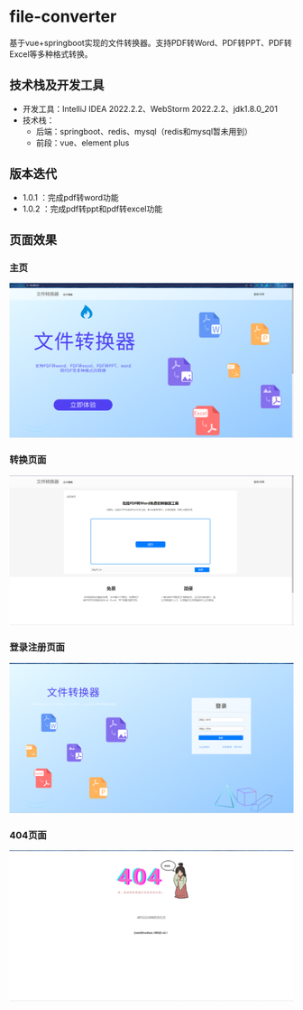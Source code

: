 # file-converter
基于vue+springboot实现的文件转换器。支持PDF转Word、PDF转PPT、PDF转Excel等多种格式转换。

## 技术栈及开发工具
- 开发工具：IntelliJ IDEA 2022.2.2、WebStorm 2022.2.2、jdk1.8.0_201
- 技术栈：
  - 后端：springboot、redis、mysql（redis和mysql暂未用到）
  - 前段：vue、element plus
  
## 版本迭代
- 1.0.1 ：完成pdf转word功能
- 1.0.2 ：完成pdf转ppt和pdf转excel功能

## 页面效果
### 主页
![img.png](img.png)
### 转换页面
![img_1.png](img_1.png)
### 登录注册页面
![img_2.png](img_2.png)
### 404页面
![img_3.png](img_3.png)